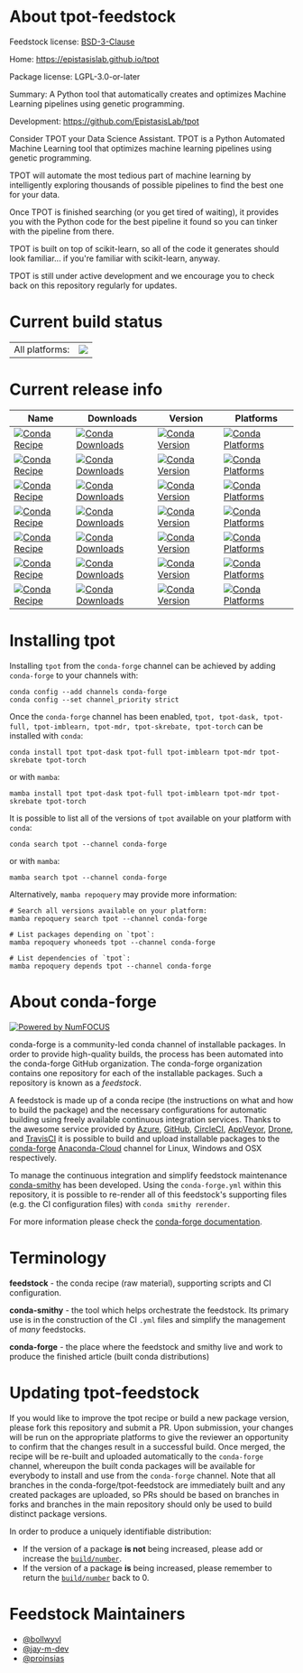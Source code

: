 About tpot-feedstock
====================

Feedstock license: [BSD-3-Clause](https://github.com/conda-forge/tpot-feedstock/blob/main/LICENSE.txt)

Home: https://epistasislab.github.io/tpot

Package license: LGPL-3.0-or-later

Summary: A Python tool that automatically creates and optimizes Machine Learning pipelines using genetic programming.

Development: https://github.com/EpistasisLab/tpot

Consider TPOT your Data Science Assistant. TPOT is a Python Automated
Machine Learning tool that optimizes machine learning pipelines using
genetic programming.

TPOT will automate the most tedious part of machine learning by
intelligently exploring thousands of possible pipelines to find the best
one for your data.

Once TPOT is finished searching (or you get tired of waiting), it provides
you with the Python code for the best pipeline it found so you can tinker
with the pipeline from there.

TPOT is built on top of scikit-learn, so all of the code it generates
should look familiar... if you're familiar with scikit-learn, anyway.

TPOT is still under active development and we encourage you to check back
on this repository regularly for updates.


Current build status
====================


<table><tr><td>All platforms:</td>
    <td>
      <a href="https://dev.azure.com/conda-forge/feedstock-builds/_build/latest?definitionId=2089&branchName=main">
        <img src="https://dev.azure.com/conda-forge/feedstock-builds/_apis/build/status/tpot-feedstock?branchName=main">
      </a>
    </td>
  </tr>
</table>

Current release info
====================

| Name | Downloads | Version | Platforms |
| --- | --- | --- | --- |
| [![Conda Recipe](https://img.shields.io/badge/recipe-tpot-green.svg)](https://anaconda.org/conda-forge/tpot) | [![Conda Downloads](https://img.shields.io/conda/dn/conda-forge/tpot.svg)](https://anaconda.org/conda-forge/tpot) | [![Conda Version](https://img.shields.io/conda/vn/conda-forge/tpot.svg)](https://anaconda.org/conda-forge/tpot) | [![Conda Platforms](https://img.shields.io/conda/pn/conda-forge/tpot.svg)](https://anaconda.org/conda-forge/tpot) |
| [![Conda Recipe](https://img.shields.io/badge/recipe-tpot--dask-green.svg)](https://anaconda.org/conda-forge/tpot-dask) | [![Conda Downloads](https://img.shields.io/conda/dn/conda-forge/tpot-dask.svg)](https://anaconda.org/conda-forge/tpot-dask) | [![Conda Version](https://img.shields.io/conda/vn/conda-forge/tpot-dask.svg)](https://anaconda.org/conda-forge/tpot-dask) | [![Conda Platforms](https://img.shields.io/conda/pn/conda-forge/tpot-dask.svg)](https://anaconda.org/conda-forge/tpot-dask) |
| [![Conda Recipe](https://img.shields.io/badge/recipe-tpot--full-green.svg)](https://anaconda.org/conda-forge/tpot-full) | [![Conda Downloads](https://img.shields.io/conda/dn/conda-forge/tpot-full.svg)](https://anaconda.org/conda-forge/tpot-full) | [![Conda Version](https://img.shields.io/conda/vn/conda-forge/tpot-full.svg)](https://anaconda.org/conda-forge/tpot-full) | [![Conda Platforms](https://img.shields.io/conda/pn/conda-forge/tpot-full.svg)](https://anaconda.org/conda-forge/tpot-full) |
| [![Conda Recipe](https://img.shields.io/badge/recipe-tpot--imblearn-green.svg)](https://anaconda.org/conda-forge/tpot-imblearn) | [![Conda Downloads](https://img.shields.io/conda/dn/conda-forge/tpot-imblearn.svg)](https://anaconda.org/conda-forge/tpot-imblearn) | [![Conda Version](https://img.shields.io/conda/vn/conda-forge/tpot-imblearn.svg)](https://anaconda.org/conda-forge/tpot-imblearn) | [![Conda Platforms](https://img.shields.io/conda/pn/conda-forge/tpot-imblearn.svg)](https://anaconda.org/conda-forge/tpot-imblearn) |
| [![Conda Recipe](https://img.shields.io/badge/recipe-tpot--mdr-green.svg)](https://anaconda.org/conda-forge/tpot-mdr) | [![Conda Downloads](https://img.shields.io/conda/dn/conda-forge/tpot-mdr.svg)](https://anaconda.org/conda-forge/tpot-mdr) | [![Conda Version](https://img.shields.io/conda/vn/conda-forge/tpot-mdr.svg)](https://anaconda.org/conda-forge/tpot-mdr) | [![Conda Platforms](https://img.shields.io/conda/pn/conda-forge/tpot-mdr.svg)](https://anaconda.org/conda-forge/tpot-mdr) |
| [![Conda Recipe](https://img.shields.io/badge/recipe-tpot--skrebate-green.svg)](https://anaconda.org/conda-forge/tpot-skrebate) | [![Conda Downloads](https://img.shields.io/conda/dn/conda-forge/tpot-skrebate.svg)](https://anaconda.org/conda-forge/tpot-skrebate) | [![Conda Version](https://img.shields.io/conda/vn/conda-forge/tpot-skrebate.svg)](https://anaconda.org/conda-forge/tpot-skrebate) | [![Conda Platforms](https://img.shields.io/conda/pn/conda-forge/tpot-skrebate.svg)](https://anaconda.org/conda-forge/tpot-skrebate) |
| [![Conda Recipe](https://img.shields.io/badge/recipe-tpot--torch-green.svg)](https://anaconda.org/conda-forge/tpot-torch) | [![Conda Downloads](https://img.shields.io/conda/dn/conda-forge/tpot-torch.svg)](https://anaconda.org/conda-forge/tpot-torch) | [![Conda Version](https://img.shields.io/conda/vn/conda-forge/tpot-torch.svg)](https://anaconda.org/conda-forge/tpot-torch) | [![Conda Platforms](https://img.shields.io/conda/pn/conda-forge/tpot-torch.svg)](https://anaconda.org/conda-forge/tpot-torch) |

Installing tpot
===============

Installing `tpot` from the `conda-forge` channel can be achieved by adding `conda-forge` to your channels with:

```
conda config --add channels conda-forge
conda config --set channel_priority strict
```

Once the `conda-forge` channel has been enabled, `tpot, tpot-dask, tpot-full, tpot-imblearn, tpot-mdr, tpot-skrebate, tpot-torch` can be installed with `conda`:

```
conda install tpot tpot-dask tpot-full tpot-imblearn tpot-mdr tpot-skrebate tpot-torch
```

or with `mamba`:

```
mamba install tpot tpot-dask tpot-full tpot-imblearn tpot-mdr tpot-skrebate tpot-torch
```

It is possible to list all of the versions of `tpot` available on your platform with `conda`:

```
conda search tpot --channel conda-forge
```

or with `mamba`:

```
mamba search tpot --channel conda-forge
```

Alternatively, `mamba repoquery` may provide more information:

```
# Search all versions available on your platform:
mamba repoquery search tpot --channel conda-forge

# List packages depending on `tpot`:
mamba repoquery whoneeds tpot --channel conda-forge

# List dependencies of `tpot`:
mamba repoquery depends tpot --channel conda-forge
```


About conda-forge
=================

[![Powered by
NumFOCUS](https://img.shields.io/badge/powered%20by-NumFOCUS-orange.svg?style=flat&colorA=E1523D&colorB=007D8A)](https://numfocus.org)

conda-forge is a community-led conda channel of installable packages.
In order to provide high-quality builds, the process has been automated into the
conda-forge GitHub organization. The conda-forge organization contains one repository
for each of the installable packages. Such a repository is known as a *feedstock*.

A feedstock is made up of a conda recipe (the instructions on what and how to build
the package) and the necessary configurations for automatic building using freely
available continuous integration services. Thanks to the awesome service provided by
[Azure](https://azure.microsoft.com/en-us/services/devops/), [GitHub](https://github.com/),
[CircleCI](https://circleci.com/), [AppVeyor](https://www.appveyor.com/),
[Drone](https://cloud.drone.io/welcome), and [TravisCI](https://travis-ci.com/)
it is possible to build and upload installable packages to the
[conda-forge](https://anaconda.org/conda-forge) [Anaconda-Cloud](https://anaconda.org/)
channel for Linux, Windows and OSX respectively.

To manage the continuous integration and simplify feedstock maintenance
[conda-smithy](https://github.com/conda-forge/conda-smithy) has been developed.
Using the ``conda-forge.yml`` within this repository, it is possible to re-render all of
this feedstock's supporting files (e.g. the CI configuration files) with ``conda smithy rerender``.

For more information please check the [conda-forge documentation](https://conda-forge.org/docs/).

Terminology
===========

**feedstock** - the conda recipe (raw material), supporting scripts and CI configuration.

**conda-smithy** - the tool which helps orchestrate the feedstock.
                   Its primary use is in the construction of the CI ``.yml`` files
                   and simplify the management of *many* feedstocks.

**conda-forge** - the place where the feedstock and smithy live and work to
                  produce the finished article (built conda distributions)


Updating tpot-feedstock
=======================

If you would like to improve the tpot recipe or build a new
package version, please fork this repository and submit a PR. Upon submission,
your changes will be run on the appropriate platforms to give the reviewer an
opportunity to confirm that the changes result in a successful build. Once
merged, the recipe will be re-built and uploaded automatically to the
`conda-forge` channel, whereupon the built conda packages will be available for
everybody to install and use from the `conda-forge` channel.
Note that all branches in the conda-forge/tpot-feedstock are
immediately built and any created packages are uploaded, so PRs should be based
on branches in forks and branches in the main repository should only be used to
build distinct package versions.

In order to produce a uniquely identifiable distribution:
 * If the version of a package **is not** being increased, please add or increase
   the [``build/number``](https://docs.conda.io/projects/conda-build/en/latest/resources/define-metadata.html#build-number-and-string).
 * If the version of a package **is** being increased, please remember to return
   the [``build/number``](https://docs.conda.io/projects/conda-build/en/latest/resources/define-metadata.html#build-number-and-string)
   back to 0.

Feedstock Maintainers
=====================

* [@bollwyvl](https://github.com/bollwyvl/)
* [@jay-m-dev](https://github.com/jay-m-dev/)
* [@proinsias](https://github.com/proinsias/)


